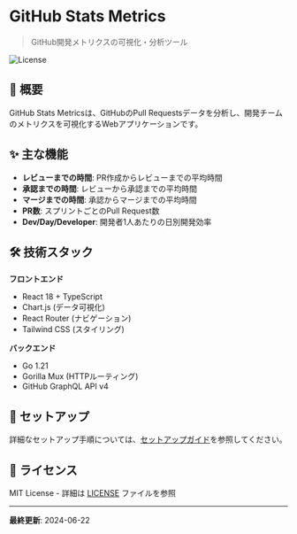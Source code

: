 # GitHub Stats Metrics

> GitHub開発メトリクスの可視化・分析ツール

![License](https://img.shields.io/badge/license-MIT-blue.svg)

## 🎯 概要

GitHub Stats Metricsは、GitHubのPull Requestsデータを分析し、開発チームのメトリクスを可視化するWebアプリケーションです。

## ✨ 主な機能

- **レビューまでの時間**: PR作成からレビューまでの平均時間
- **承認までの時間**: レビューから承認までの平均時間  
- **マージまでの時間**: 承認からマージまでの平均時間
- **PR数**: スプリントごとのPull Request数
- **Dev/Day/Developer**: 開発者1人あたりの日別開発効率

## 🛠️ 技術スタック

**フロントエンド**
- React 18 + TypeScript
- Chart.js (データ可視化)
- React Router (ナビゲーション)
- Tailwind CSS (スタイリング)

**バックエンド**
- Go 1.21
- Gorilla Mux (HTTPルーティング)
- GitHub GraphQL API v4

## 🚀 セットアップ

詳細なセットアップ手順については、[セットアップガイド](./docs/SETUP.md)を参照してください。


## 📄 ライセンス

MIT License - 詳細は [LICENSE](LICENSE) ファイルを参照

---

**最終更新**: 2024-06-22